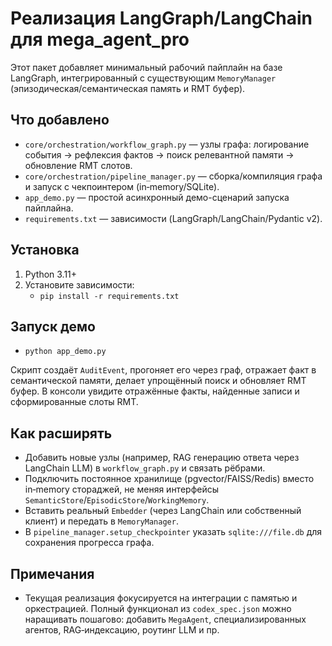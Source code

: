 # Реализация LangGraph/LangChain для mega_agent_pro

Этот пакет добавляет минимальный рабочий пайплайн на базе LangGraph, интегрированный с существующим `MemoryManager` (эпизодическая/семантическая память и RMT буфер).

## Что добавлено
- `core/orchestration/workflow_graph.py` — узлы графа: логирование события → рефлексия фактов → поиск релевантной памяти → обновление RMT слотов.
- `core/orchestration/pipeline_manager.py` — сборка/компиляция графа и запуск с чекпоинтером (in‑memory/SQLite).
- `app_demo.py` — простой асинхронный демо-сценарий запуска пайплайна.
- `requirements.txt` — зависимости (LangGraph/LangChain/Pydantic v2).

## Установка
1. Python 3.11+
2. Установите зависимости:
   - `pip install -r requirements.txt`

## Запуск демо
- `python app_demo.py`

Скрипт создаёт `AuditEvent`, прогоняет его через граф, отражает факт в семантической памяти, делает упрощённый поиск и обновляет RMT буфер. В консоли увидите отражённые факты, найденные записи и сформированные слоты RMT.

## Как расширять
- Добавить новые узлы (например, RAG генерацию ответа через LangChain LLM) в `workflow_graph.py` и связать рёбрами.
- Подключить постоянное хранилище (pgvector/FAISS/Redis) вместо in‑memory стораджей, не меняя интерфейсы `SemanticStore`/`EpisodicStore`/`WorkingMemory`.
- Вставить реальный `Embedder` (через LangChain или собственный клиент) и передать в `MemoryManager`.
- В `pipeline_manager.setup_checkpointer` указать `sqlite:///file.db` для сохранения прогресса графа.

## Примечания
- Текущая реализация фокусируется на интеграции с памятью и оркестрацией. Полный функционал из `codex_spec.json` можно наращивать пошагово: добавить `MegaAgent`, специализированных агентов, RAG‑индексацию, роутинг LLM и пр.

